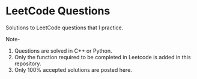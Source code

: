 # LeetCode Questions

Solutions to LeetCode questions that I practice.

Note- 
1. Questions are solved in C++ or Python.
2. Only the function required to be completed in Leetcode is added in this repository.
3. Only 100% accepted solutions are posted here.